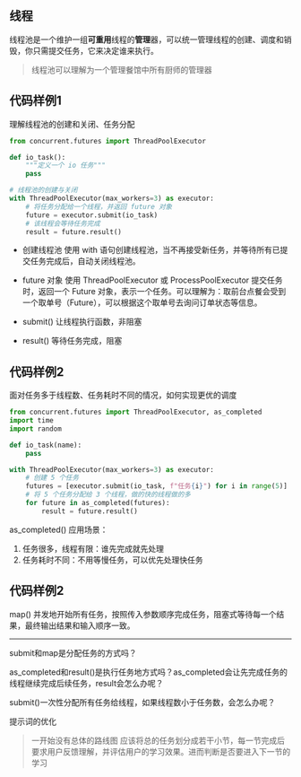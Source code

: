 ## 线程

线程池是一个维护一组**可重用**线程的**管理**器，可以统一管理线程的创建、调度和销毁，你只需提交任务，它来决定谁来执行。

> 线程池可以理解为一个管理餐馆中所有厨师的管理器

## 代码样例1

理解线程池的创建和关闭、任务分配

```python
from concurrent.futures import ThreadPoolExecutor

def io_task():
    """定义一个 io 任务"""
    pass

# 线程池的创建与关闭
with ThreadPoolExecutor(max_workers=3) as executor:
    # 将任务分配给一个线程，并返回 future 对象
    future = executor.submit(io_task)
    # 该线程会等待任务完成
    result = future.result()
```

- 创建线程池
使用 with 语句创建线程池，当不再接受新任务，并等待所有已提交任务完成后，自动关闭线程池。

- future 对象
使用 ThreadPoolExecutor 或 ProcessPoolExecutor 提交任务时，返回一个 Future 对象，表示一个任务。可以理解为：取前台点餐会受到一个取单号（Future），可以根据这个取单号去询问订单状态等信息。

- submit()
让线程执行函数，非阻塞

- result()
等待任务完成，阻塞

## 代码样例2
面对任务多于线程数、任务耗时不同的情况，如何实现更优的调度

```python
from concurrent.futures import ThreadPoolExecutor, as_completed
import time
import random

def io_task(name):
    pass

with ThreadPoolExecutor(max_workers=3) as executor:
    # 创建 5 个任务
    futures = [executor.submit(io_task, f"任务{i}") for i in range(5)]
    # 将 5 个任务分配给 3 个线程，做的快的线程做的多
    for future in as_completed(futures):
        result = future.result()
```

as_completed() 应用场景：
1. 任务很多，线程有限：谁先完成就先处理
2. 任务耗时不同：不用等慢任务，可以优先处理快任务


## 代码样例2

map() 并发地开始所有任务，按照传入参数顺序完成任务，阻塞式等待每一个结果，最终输出结果和输入顺序一致。


---


submit和map是分配任务的方式吗？

as_completed和result()是执行任务地方式吗？as_completed会让先完成任务的线程继续完成后续任务，result会怎么办呢？

submit()一次性分配所有任务给线程，如果线程数小于任务数，会怎么办呢？






提示词的优化

> 一开始没有总体的路线图
> 应该将总的任务划分成若干小节，每一节完成后要求用户反馈理解，并评估用户的学习效果。进而判断是否要进入下一节的学习
